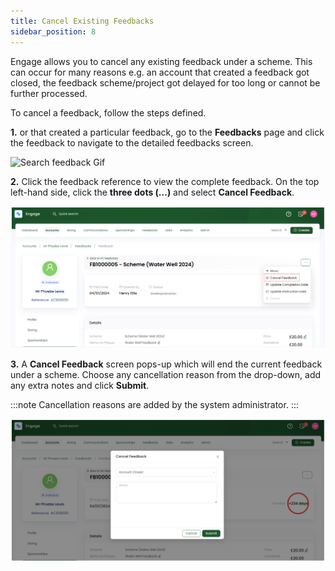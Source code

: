 ```yaml
---
title: Cancel Existing Feedbacks
sidebar_position: 8
---
```


Engage allows you to cancel any existing feedback under a scheme. This can occur for many reasons e.g. an account that created a feedback got closed, the feedback scheme/project got delayed for too long or cannot be further processed.

To cancel a feedback, follow the steps defined.

**1.** <K2Link route="" text="Search for a feedback" isInternal/> or <K2Link route="docs/engage/accounts/searching-accounts/" text="search for an account" isInternal/> that created a particular feedback, go to the **Feedbacks** page and click the feedback to navigate to the detailed feedbacks screen.

![Search feedback Gif](./search-for-feedback.gif)

**2.** Click the feedback reference to view the complete feedback. On the top left-hand side, click the **three dots (...)** and select **Cancel Feedback**.

![Select cancel](./select-cancel.png)

**3.** A **Cancel Feedback** screen pops-up which will end the current feedback under a scheme. Choose any cancellation reason from the drop-down, add any extra notes and click **Submit**.

:::note
Cancellation reasons are added by the system administrator.
:::

![Cancel feedback screen](./cancel-screen.png)
